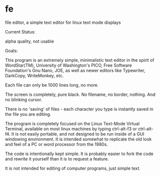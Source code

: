 # fe
file editor, a simple text editor for linux text mode displays

Current Status:

alpha quality, not usable

Goals:

This program is an extremely simple, minimalistic text editor in the 
spirit of WordStar(TM), University of Washington's PICO, Free Software 
Foundation's Gnu Nano, JOE, as well as newer editors like Typewriter, 
DarkCopy, WriteMonkey, etc.

 Each file can only be 1000 lines long, no more.

 The screen is completely, pure black. No filename, no border, nothing.
 And no blinking cursor.

 There is no 'saving' of files - each character you type is instantly
 saved in the file you are editing. 

The program is completely focused on the Linux Text-Mode Virtual 
Terminal, available on most linux machines by typing ctrl-alt-f3 or 
ctrl-alt-f4. It is not easily portable, and not designed to be run 
inside of a GUI windowing environment. It is intended somewhat to 
replicate the old look and feel of a PC or word processor from the 
1980s.

The code is intentionally kept simple. It is probably easier to fork 
the code and rewrite it yourself than it is to request a feature.

It is not intended for editing of computer programs, just simple text.

